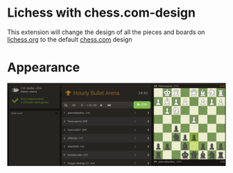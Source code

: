 # Lichess with chess.com-design
This extension will change the design of all the pieces and boards on [lichess.org](https://lichess.org/) to the default [chess.com](https://chess.com/) design 
# Appearance
![Picture of Bullet arena with extension](readme-ressources/arena.png)